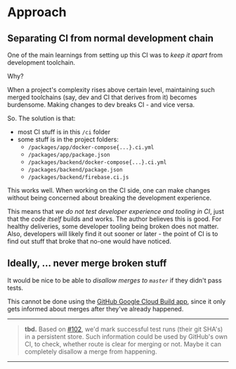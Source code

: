 # Approach


## Separating CI from normal development chain

One of the main learnings from setting up this CI was to *keep it apart* from development toolchain.

Why?

When a project's complexity rises above certain level, maintaining such merged toolchains (say, dev and CI that derives from it) becomes burdensome. Making changes to dev breaks CI - and vice versa.

So. The solution is that:

- most CI stuff is in this `/ci` folder
- some stuff is in the project folders:
   - `/packages/app/docker-compose{...}.ci.yml`
   - `/packages/app/package.json`
   - `/packages/backend/docker-compose{...}.ci.yml`
   - `/packages/backend/package.json`
   - `/packages/backend/firebase.ci.js`

This works well. When working on the CI side, one can make changes without being concerned about breaking the development experience.

This means that *we do not test developer experience and tooling in CI*, just that the *code itself* builds and works. The author believes this is good. For healthy deliveries, some developer tooling being broken does not matter. Also, developers will likely find it out sooner or later - the point of CI is to find out stuff that broke that no-one would have noticed.


## Ideally, ... never merge broken stuff

<!-- tbd. review once GitHub Actions are in -->

It would be nice to be able to *disallow merges to `master`* if they didn't pass tests.

This cannot be done using the [GitHub Google Cloud Build app](https://github.com/marketplace/google-cloud-build), since it only gets informed about merges after they've already happened.

---

>**tbd.** Based on [#102](https://github.com/akauppi/GroundLevel-firebase-es/issues/102), we'd mark successful test runs (their git SHA's) in a persistent store. Such information could be used by GitHub's own CI, to check, whether route is clear for merging or not. Maybe it can completely disallow a merge from happening.

---
